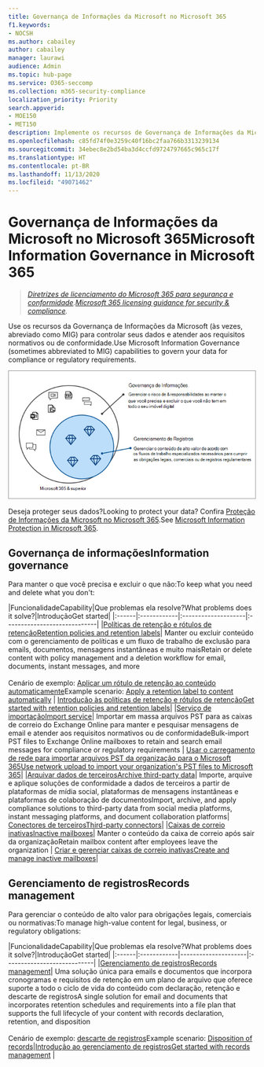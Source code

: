 ```yaml
---
title: Governança de Informações da Microsoft no Microsoft 365
f1.keywords:
- NOCSH
ms.author: cabailey
author: cabailey
manager: laurawi
audience: Admin
ms.topic: hub-page
ms.service: O365-seccomp
ms.collection: m365-security-compliance
localization_priority: Priority
search.appverid:
- MOE150
- MET150
description: Implemente os recursos de Governança de Informações da Microsoft no Microsoft 365 para controlar seus dados e atender aos requisitos normativos ou de conformidade.
ms.openlocfilehash: c85fd74f0e3259c40f16bc2faa766b3313239134
ms.sourcegitcommit: 34ebec8e2bd54ba3d4ccfd9724797665c965c17f
ms.translationtype: HT
ms.contentlocale: pt-BR
ms.lasthandoff: 11/13/2020
ms.locfileid: "49071462"
---
```

# <a name="microsoft-information-governance-in-microsoft-365"></a><span data-ttu-id="bea67-103">Governança de Informações da Microsoft no Microsoft 365</span><span class="sxs-lookup"><span data-stu-id="bea67-103">Microsoft Information Governance in Microsoft 365</span></span>

><span data-ttu-id="bea67-104">*[Diretrizes de licenciamento do Microsoft 365 para segurança e conformidade](https://aka.ms/ComplianceSD).*</span><span class="sxs-lookup"><span data-stu-id="bea67-104">*[Microsoft 365 licensing guidance for security & compliance](https://aka.ms/ComplianceSD).*</span></span>

<span data-ttu-id="bea67-105">Use os recursos da Governança de Informações da Microsoft (às vezes, abreviado como MIG) para controlar seus dados e atender aos requisitos normativos ou de conformidade.</span><span class="sxs-lookup"><span data-stu-id="bea67-105">Use Microsoft Information Governance (sometimes abbreviated to MIG) capabilities to govern your data for compliance or regulatory requirements.</span></span>

![Controle seus dados: governança de informações e gerenciamento de registros](../media/information-governance-records-management.png)

<span data-ttu-id="bea67-107">Deseja proteger seus dados?</span><span class="sxs-lookup"><span data-stu-id="bea67-107">Looking to protect your data?</span></span> <span data-ttu-id="bea67-108">Confira [Proteção de Informações da Microsoft no Microsoft 365](information-protection.md).</span><span class="sxs-lookup"><span data-stu-id="bea67-108">See [Microsoft Information Protection in Microsoft 365](information-protection.md).</span></span>

## <a name="information-governance"></a><span data-ttu-id="bea67-109">Governança de informações</span><span class="sxs-lookup"><span data-stu-id="bea67-109">Information governance</span></span>

<span data-ttu-id="bea67-110">Para manter o que você precisa e excluir o que não:</span><span class="sxs-lookup"><span data-stu-id="bea67-110">To keep what you need and delete what you don't:</span></span>
 
|<span data-ttu-id="bea67-111">Funcionalidade</span><span class="sxs-lookup"><span data-stu-id="bea67-111">Capability</span></span>|<span data-ttu-id="bea67-112">Que problemas ela resolve?</span><span class="sxs-lookup"><span data-stu-id="bea67-112">What problems does it solve?</span></span>|<span data-ttu-id="bea67-113">Introdução</span><span class="sxs-lookup"><span data-stu-id="bea67-113">Get started</span></span>|
|:------|:------------|:--------------------|:-----------------------------|
|[<span data-ttu-id="bea67-114">Políticas de retenção e rótulos de retenção</span><span class="sxs-lookup"><span data-stu-id="bea67-114">Retention policies and retention labels</span></span>](retention.md)| <span data-ttu-id="bea67-115">Manter ou excluir conteúdo com o gerenciamento de políticas e um fluxo de trabalho de exclusão para emails, documentos, mensagens instantâneas e muito mais</span><span class="sxs-lookup"><span data-stu-id="bea67-115">Retain or delete content with policy management and a deletion workflow for email, documents, instant messages, and more</span></span> <br /><br /><span data-ttu-id="bea67-116">Cenário de exemplo: [Aplicar um rótulo de retenção ao conteúdo automaticamente](apply-retention-labels-automatically.md)</span><span class="sxs-lookup"><span data-stu-id="bea67-116">Example scenario: [Apply a retention label to content automatically](apply-retention-labels-automatically.md)</span></span> | [<span data-ttu-id="bea67-117">Introdução às políticas de retenção e rótulos de retenção</span><span class="sxs-lookup"><span data-stu-id="bea67-117">Get started with retention policies and retention labels</span></span>](get-started-with-retention.md)|
|[<span data-ttu-id="bea67-118">Serviço de importação</span><span class="sxs-lookup"><span data-stu-id="bea67-118">Import service</span></span>](importing-pst-files-to-office-365.md)| <span data-ttu-id="bea67-119">Importar em massa arquivos PST para as caixas de correio do Exchange Online para manter e pesquisar mensagens de email e atender aos requisitos normativos ou de conformidade</span><span class="sxs-lookup"><span data-stu-id="bea67-119">Bulk-import PST files to Exchange Online mailboxes to retain and search email messages for compliance or regulatory requirements</span></span> | [<span data-ttu-id="bea67-120">Usar o carregamento de rede para importar arquivos PST da organização para o Microsoft 365</span><span class="sxs-lookup"><span data-stu-id="bea67-120">Use network upload to import your organization's PST files to Microsoft 365</span></span>](use-network-upload-to-import-pst-files.md)|
|[<span data-ttu-id="bea67-121">Arquivar dados de terceiros</span><span class="sxs-lookup"><span data-stu-id="bea67-121">Archive third-party data</span></span>](archiving-third-party-data.md)| <span data-ttu-id="bea67-122">Importe, arquive e aplique soluções de conformidade a dados de terceiros a partir de plataformas de mídia social, plataformas de mensagens instantâneas e plataformas de colaboração de documentos</span><span class="sxs-lookup"><span data-stu-id="bea67-122">Import, archive, and apply compliance solutions to third-party data from social media platforms, instant messaging platforms, and document collaboration platforms</span></span>| [<span data-ttu-id="bea67-123">Conectores de terceiros</span><span class="sxs-lookup"><span data-stu-id="bea67-123">Third-party connectors</span></span>](archiving-third-party-data.md#third-party-data-connectors)|
|[<span data-ttu-id="bea67-124">Caixas de correio inativas</span><span class="sxs-lookup"><span data-stu-id="bea67-124">Inactive mailboxes</span></span>](inactive-mailboxes-in-office-365.md)| <span data-ttu-id="bea67-125">Manter o conteúdo da caixa de correio após sair da organização</span><span class="sxs-lookup"><span data-stu-id="bea67-125">Retain mailbox content after employees leave the organization</span></span> | [<span data-ttu-id="bea67-126">Criar e gerenciar caixas de correio inativas</span><span class="sxs-lookup"><span data-stu-id="bea67-126">Create and manage inactive mailboxes</span></span>](create-and-manage-inactive-mailboxes.md)|

## <a name="records-management"></a><span data-ttu-id="bea67-127">Gerenciamento de registros</span><span class="sxs-lookup"><span data-stu-id="bea67-127">Records management</span></span>

<span data-ttu-id="bea67-128">Para gerenciar o conteúdo de alto valor para obrigações legais, comerciais ou normativas:</span><span class="sxs-lookup"><span data-stu-id="bea67-128">To manage high-value content for legal, business, or regulatory obligations:</span></span>

|<span data-ttu-id="bea67-129">Funcionalidade</span><span class="sxs-lookup"><span data-stu-id="bea67-129">Capability</span></span>|<span data-ttu-id="bea67-130">Que problemas ela resolve?</span><span class="sxs-lookup"><span data-stu-id="bea67-130">What problems does it solve?</span></span>|<span data-ttu-id="bea67-131">Introdução</span><span class="sxs-lookup"><span data-stu-id="bea67-131">Get started</span></span>|
|:------|:------------|---------------------|:----------------------------|
|[<span data-ttu-id="bea67-132">Gerenciamento de registros</span><span class="sxs-lookup"><span data-stu-id="bea67-132">Records management</span></span>](records-management.md)| <span data-ttu-id="bea67-133">Uma solução única para emails e documentos que incorpora cronogramas e requisitos de retenção em um plano de arquivo que oferece suporte a todo o ciclo de vida do conteúdo com declaração, retenção e descarte de registros</span><span class="sxs-lookup"><span data-stu-id="bea67-133">A single solution for email and documents that incorporates retention schedules and requirements into a file plan that supports the full lifecycle of your content with records declaration, retention, and disposition</span></span> <br /><br /><span data-ttu-id="bea67-134">Cenário de exemplo: [descarte de registros](disposition.md#disposition-of-records)</span><span class="sxs-lookup"><span data-stu-id="bea67-134">Example scenario: [Disposition of records](disposition.md#disposition-of-records)</span></span>|[<span data-ttu-id="bea67-135">Introdução ao gerenciamento de registros</span><span class="sxs-lookup"><span data-stu-id="bea67-135">Get started with records management</span></span>](get-started-with-records-management.md) |

